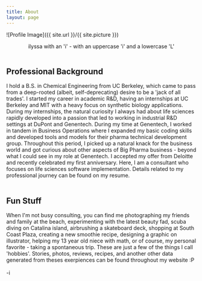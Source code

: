 ```yaml
---
title: About
layout: page
---
```

![Profile Image]({{ site.url }}/{{ site.picture }})

<center> ilyssa with an 'i' - with an uppercase 'i' and a lowercase 'L'<br></center>
<br>
<h2>Professional Background </h2>
I hold a B.S. in Chemical Engineering from UC Berkeley, which came to pass from a deep-rooted (albeit, self-deprecating) desire to be a 'jack of all trades'. I started my career in academic R&D, having an internships at UC Berkeley and MIT with a heavy focus on synthetic biology applications. During my internships, the natural curiosity I always had about life sciences rapidly developed into a passion that led to working in industrial R&D settings at DuPont and Genentech. During my time at Genentech, I worked in tandem in Business Operations where I expanded my basic coding skills and developed tools and models for their pharma technical development group. Throughout this period, I picked up a natural knack for the business world and got curious about other aspects of Big Pharma business - beyond what I could see in my role at Genentech. I accepted my offer from Deloitte and recently celebrated my first anniversary. Here, I am a consultant who focuses on life sciences software implementation. Details related to my professional journey can be found on my resume. <br>
<br>
<h2>Fun Stuff</h2>
When I'm not busy consulting, you can find me photographing my friends and family at the beach, experimenting with the latest beauty fad, scuba diving on Catalina island, airbrushing a skateboard deck, shopping at South Coast Plaza, creating a new smoothie recipe, designing a graphic on illustrator, helping my 13 year old niece with math, or of course, my personal favorite - taking a spontaneous trip. These are just a few of the things I call 'hobbies'. Stories, photos, reviews, recipes, and another other data generated from theses exerpiences can be found throughout my website :P 
<br>
<br>
-i
